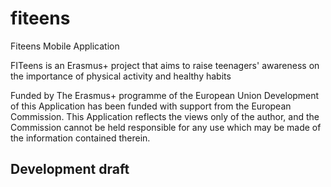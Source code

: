 # fiteens

Fiteens Mobile Application

FITeens is an Erasmus+ project that aims to raise teenagers' awareness on the importance of physical activity and healthy habits


Funded by The Erasmus+ programme of the European Union
Development of this Application has been funded with support from the European Commission. This Application reflects the views only of the author, and the Commission cannot be held responsible for any use which may be made of the information contained therein.

## Development draft
